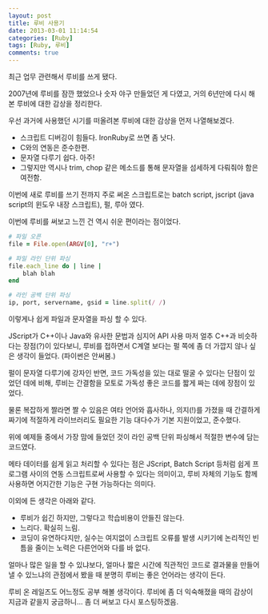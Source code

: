 ```yaml
---
layout: post
title: 루비 사용기
date: 2013-03-01 11:14:54
categories: [Ruby]
tags: [Ruby, 루비]
comments: true
---
```

최근 업무 관련해서 루비를 쓰게 됐다.

2007년에 루비를 잠깐 했었으나 숫자 야구 만들었던 게 다였고, 거의 6년만에 다시 해본 루비에 대한 감상을 정리한다.

우선 과거에 사용했던 시기를 떠올려본 루비에 대한 감상을 먼저 나열해보겠다.
* 스크립트 디버깅이 힘들다. IronRuby로 쓰면 좀 낫다. 
* C와의 연동은 준수한편.
* 문자열 다루기 쉽다. 아주!
* 그렇지만 역시나 trim, chop 같은 메소드를 통해 문자열을 섬세하게 다뤄줘야 함은 여전함.


이번에 새로 루비를 쓰기 전까지 주로 써온 스크립트로는 batch script, jscript (java script의 윈도우 내장 스크립트), 펄, 루아 였다. 


이번에 루비를 써보고 느낀 건 역시 쉬운 편이라는 점이었다.


~~~ rb
# 파일 오픈
file = File.open(ARGV[0], "r+")
~~~

~~~ rb
# 파일 라인 단위 파싱
file.each_line do | line |
    blah blah
end
~~~

~~~ rb
# 라인 공백 단위 파싱    
ip, port, servername, gsid = line.split(/ /)
~~~

이렇게나 쉽게 파일과 문자열을 파싱 할 수 있다.

JScript가 C++이나 Java와 유사한 문법과 심지어 API 사용 마저 얼추 C++과 비슷하다는 장점(?)이 있다보니, 루비를 접하면서 C계열 보다는 펄 쪽에 좀 더 가깝지 않나 싶은 생각이 들었다. (파이썬은 안써봄.)

펄이 문자열 다루기에 강자인 반면, 코드 가독성을 있는 대로 떨굴 수 있다는 단점이 있었던 데에 비해, 루비는 간결함을 모토로 가독성 좋은 코드를 짧게 짜는 데에 장점이 있었다.

물론 복잡하게 짤라면 짤 수 있음은 여타 언어와 흡사하나, 의지(!)를 가졌을 때 간결하게 짜기에 적절하게 라이브러리도 필요한 기능 대다수가 기본 지원이었고, 준수했다.

위에 예제들 중에서 가장 맘에 들었던 것이 라인 공백 단위 파싱해서 적절한 변수에 담는 코드였다.

메타 데이터를 쉽게 읽고 처리할 수 있다는 점은 JScript, Batch Script 등처럼 쉽게 프로그램 사이의 연동 스크립트로써 사용할 수 있다는 의미이고, 루비 자체의 기능도 함께 사용하면 어지간한 기능은 구현 가능하다는 의미다.

이외에 든 생각은 아래와 같다.
* 루비가 쉽긴 하지만, 그렇다고 학습비용이 안들진 않는다.
* 느리다. 확실히 느림.
* 코딩이 유연하다지만, 실수는 여지없이 스크립트 오류를 발생 시키기에 논리적인 빈틈을 줄이는 노력은 다른언어와 다를 바 없다.

얼마나 많은 일을 할 수 있냐보다, 얼마나 짧은 시간에 직관적인 코드로 결과물을 만들어 낼 수 있느냐의 관점에서 봤을 때 분명히 루비는 좋은 언어라는 생각이 든다.


루비 온 레일즈도 어느정도 공부 해볼 생각이다. 루비에 좀 더 익숙해졌을 때의 감상이 지금과 같을지 궁금하니... 좀 더 써보고 다시 포스팅하겠음.
